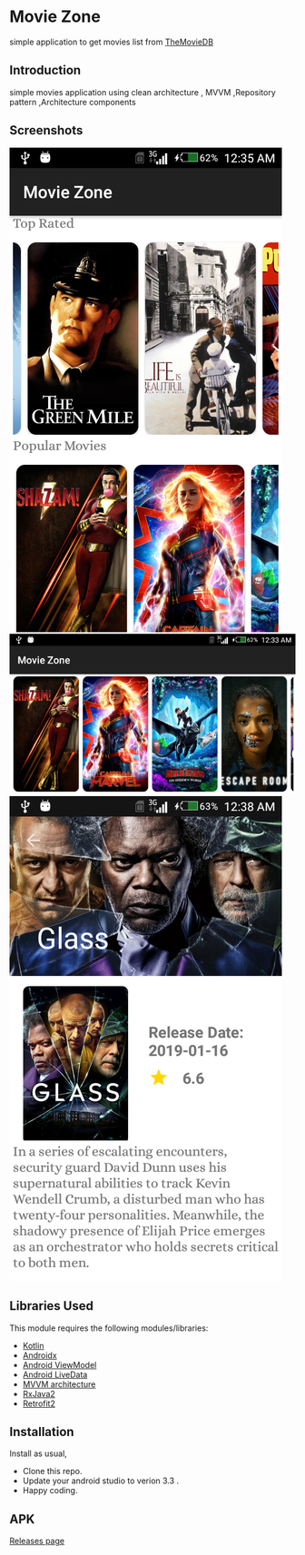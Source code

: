 # Movie Zone

simple application to get movies list from [TheMovieDB](https://www.themoviedb.org/documentation/api)

Introduction
------------
simple movies application using  clean architecture , MVVM ,Repository pattern ,Architecture components


Screenshots
-----------

![Home screen](screenshoot/device-2019-04-13-003536.png "Home screen of TopRated and Popular movies")
![Home screen](screenshoot/device-2019-04-13-003336.png "Home screen landscape orientation")
![Details screen](screenshoot/device-2019-04-13-003851.png "Details of movie selected")



## Libraries Used

This module requires the following modules/libraries:

* [Kotlin](https://kotlinlang.org)
* [Androidx](https://developer.android.com/jetpack/androidx)
* [Android ViewModel](https://developer.android.com/topic/libraries/architecture/viewmodel)
* [Android LiveData](https://developer.android.com/topic/libraries/architecture/livedata)
* [MVVM architecture](https://developer.android.com/jetpack/docs/guide)
* [RxJava2](https://developer.android.com/jetpack/docs/guide)
* [Retrofit2](https://medium.com/mindorks/how-to-make-complex-requests-simple-with-rxjava-in-kotlin-ccec004c5d10)


## Installation

Install as usual,
* Clone this repo.
* Update your android studio to verion 3.3 .
* Happy coding.


## APK

[Releases page](https://drive.google.com/file/d/13TiovHB_ULy1Zz_DFKv4aZm0c4OFP1S9/view?usp=sharing)



